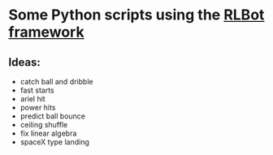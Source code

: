 # Some Python scripts using the [RLBot framework](https://github.com/RLBot/RLBotPythonExample)

## Ideas:  
- catch ball and dribble
- fast starts
- ariel hit
- power hits
- predict ball bounce
- ceiling shuffle
- fix linear algebra
- spaceX type landing